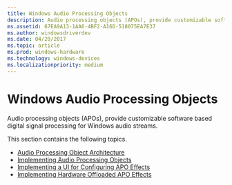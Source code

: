 ```yaml
---
title: Windows Audio Processing Objects
description: Audio processing objects (APOs), provide customizable software based digital signal processing for Windows audio streams.
ms.assetid: 67EA9A13-1AA6-4BF2-A16D-518075EA7E37
ms.author: windowsdriverdev
ms.date: 04/20/2017
ms.topic: article
ms.prod: windows-hardware
ms.technology: windows-devices
ms.localizationpriority: medium
---
```


# Windows Audio Processing Objects


Audio processing objects (APOs), provide customizable software based digital signal processing for Windows audio streams.

This section contains the following topics.

-   [Audio Processing Object Architecture](audio-processing-object-architecture.md)
-   [Implementing Audio Processing Objects](implementing-audio-processing-objects.md)
-   [Implementing a UI for Configuring APO Effects](implementing-a-ui-for-configuring-apo-effects.md)
-   [Implementing Hardware Offloaded APO Effects](implementing-hardware-offloaded-apo-effects.md)

 

 




